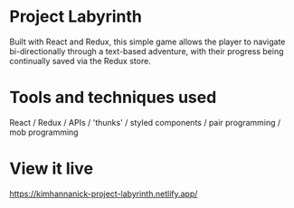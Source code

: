 # Project Labyrinth
Built with React and Redux, this simple game allows the player to navigate bi-directionally through a text-based adventure, with their progress being continually saved via the Redux store.

# Tools and techniques used
React / Redux / APIs / 'thunks' / styled components / pair programming / mob programming

# View it live
https://kimhannanick-project-labyrinth.netlify.app/
